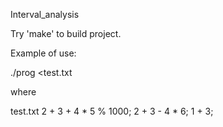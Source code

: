 Interval_analysis

Try 'make' to build project. 

Example of use:

./prog <test.txt

where

test.txt
2 + 3 + 4 * 5 % 1000;
2 + 3 - 4 * 6; 
1 + 3;